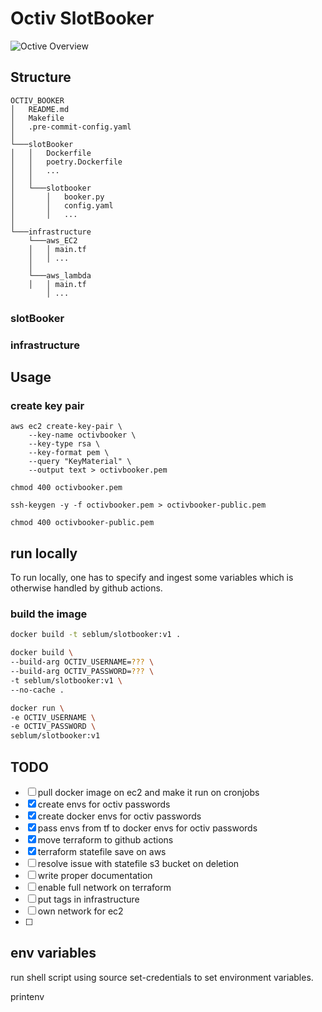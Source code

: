 # Octiv SlotBooker

![Octive Overview](overview.png)


## Structure

```
OCTIV_BOOKER
│   README.md
│   Makefile    
│   .pre-commit-config.yaml    
│
└───slotBooker
│   │   Dockerfile
│   │   poetry.Dockerfile
│   │   ...
│   │
│   └───slotbooker
│       │   booker.py
│       │   config.yaml
│       │   ...
│   
└───infrastructure
    └───aws_EC2
    │   │ main.tf
    │   │ ...
    │
    └───aws_lambda
    │   │ main.tf
        │ ...
```

### slotBooker


### infrastructure



## Usage

### create key pair

```
aws ec2 create-key-pair \
    --key-name octivbooker \
    --key-type rsa \
    --key-format pem \
    --query "KeyMaterial" \
    --output text > octivbooker.pem

chmod 400 octivbooker.pem

ssh-keygen -y -f octivbooker.pem > octivbooker-public.pem

chmod 400 octivbooker-public.pem
```


## run locally

To run locally, one has to specify and ingest some variables which is otherwise handled by github actions.
### build the image

```bash
docker build -t seblum/slotbooker:v1 .

docker build \
--build-arg OCTIV_USERNAME=??? \
--build-arg OCTIV_PASSWORD=??? \
-t seblum/slotbooker:v1 \
--no-cache .

docker run \
-e OCTIV_USERNAME \ 
-e OCTIV_PASSWORD \
seblum/slotbooker:v1
```

## TODO

- [ ] pull docker image on ec2 and make it run on cronjobs
- [x] create envs for octiv passwords
- [x] create docker envs for octiv passwords
- [x] pass envs from tf to docker envs for octiv passwords
- [x] move terraform to github actions
- [x] terraform statefile save on aws
- [ ] resolve issue with statefile s3 bucket on deletion
- [ ] write proper documentation
- [ ] enable full network on terraform
- [ ] put tags in infrastructure
- [ ] own network for ec2
- [ ] 
## env variables

run shell script using source set-credentials to set environment variables.

printenv
